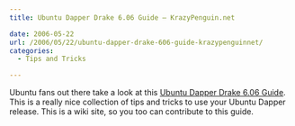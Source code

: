 ```yaml
---
title: Ubuntu Dapper Drake 6.06 Guide – KrazyPenguin.net

date: 2006-05-22
url: /2006/05/22/ubuntu-dapper-drake-606-guide-krazypenguinnet/
categories:
  - Tips and Tricks

---
```

Ubuntu fans out there take a look at this [Ubuntu Dapper Drake 6.06 Guide][1]. This is a really nice collection of tips and tricks to use your Ubuntu Dapper release. This is a wiki site, so you too can contribute to this guide.

 [1]: http://www.krazypenguin.net/Ubuntu_Dapper_Drake_6.06_Guide